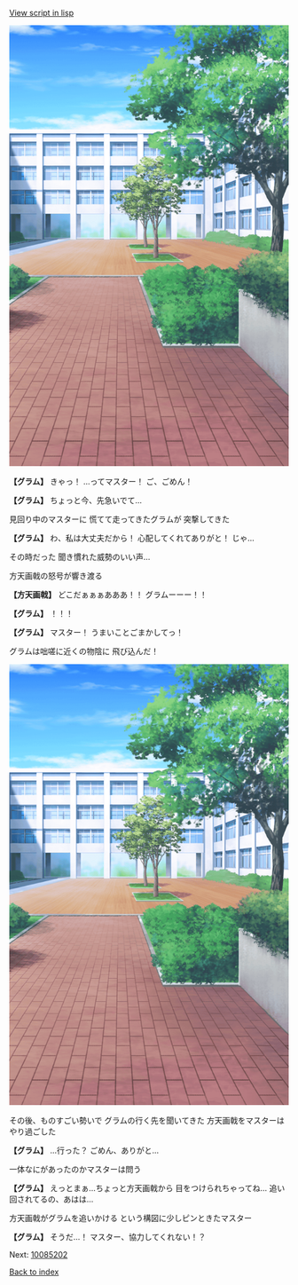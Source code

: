 [View script in lisp](../scripts/10085201.txt)

![courtyard.png](../images/backgrounds/courtyard.png)

**【グラム】**
きゃっ！
…ってマスター！
ご、ごめん！

**【グラム】**
ちょっと今、先急いでて…

見回り中のマスターに
慌てて走ってきたグラムが
突撃してきた

**【グラム】**
わ、私は大丈夫だから！
心配してくれてありがと！
じゃ…

その時だった
聞き慣れた威勢のいい声…

方天画戟の怒号が響き渡る

**【方天画戟】**
どこだぁぁぁあああ！！
グラムーーー！！

**【グラム】**
！！！

**【グラム】**
マスター！
うまいことごまかしてっ！

グラムは咄嗟に近くの物陰に
飛び込んだ！

![courtyard.png](../images/backgrounds/courtyard.png)

その後、ものすごい勢いで
グラムの行く先を聞いてきた
方天画戟をマスターはやり過ごした

**【グラム】**
…行った？
ごめん、ありがと…

一体なにがあったのかマスターは問う

**【グラム】**
えっとまぁ…ちょっと方天画戟から
目をつけられちゃってね…
追い回されてるの、あはは…

方天画戟がグラムを追いかける
という構図に少しピンときたマスター

**【グラム】**
そうだ…！
マスター、協力してくれない！？

Next: [10085202](10085202.md)

[Back to index](index.md)
